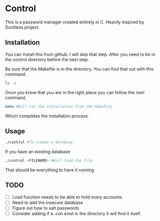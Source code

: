 # Control 
This is a password manager created entirely in C. Heavily inspired by Suckless
project. 

## Installation
You can install this from github. I will skip that step. After you need to be 
in the control directory before the next step. 

Be sure that the Makefile is in the directory. You can find that out with this 
command.
```bash
ls -a
```
Once you know that you are in the right place you can follow the next command.
```bash
make #Will run the installation from the Makefile.
```
Which completes the installation process.


## Usage
```bash
./control #To create a database
```
If you have an existing database 
```bash
./control <FILENAME> #Will load the file
```
That should be everything to have it running

## TODO
- [ ] Load function needs to be able to hold many accounts.
- [ ] Need to add the insecure database
- [ ] Figure out how to salt passwords
- [ ] Consider adding if a .con exist in the directory it will find it itself.
